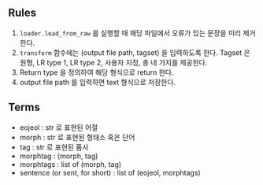 ## Rules

1. `loader.load_from_raw` 를 실행할 때 해당 파일에서 오류가 있는 문장을 미리 제거한다.
1. `transform` 함수에는 (output file path, tagset) 을 입력하도록 한다. Tagset 은 원형, LR type 1, LR type 2, 사용자 지정, 총 네 가지를 제공한다.
1. Return type 을 정의하여 해당 형식으로 return 한다.
1. output file path 를 입력하면 text 형식으로 저장한다.

## Terms

- eojeol : str 로 표현된 어절
- morph : str 로 표현된 형태소 혹은 단어
- tag : str 로 표현된 품사
- morphtag : (morph, tag)
- morphtags : list of (morph, tag)
- sentence (or sent, for short) : list of (eojeol, morphtags)
